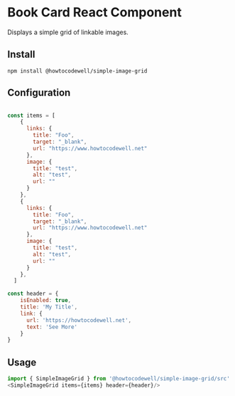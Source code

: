 # Book Card React Component
Displays a simple grid of linkable images.

## Install
```
npm install @howtocodewell/simple-image-grid
```
## Configuration
```javascript

const items = [
    {
      links: {
        title: "Foo",
        target: "_blank",
        url: "https://www.howtocodewell.net"
      },
      image: {
        title: "test",
        alt: "test",
        url: ""
      }
    },
    {
      links: {
        title: "Foo",
        target: "_blank",
        url: "https://www.howtocodewell.net"
      },
      image: {
        title: "test",
        alt: "test",
        url: ""
      }
    },
  ]

const header = {
    isEnabled: true,
    title: 'My Title',
    link: {
      url: 'https://howtocodewell.net',
      text: 'See More'
    }
}
```

## Usage
```javascript
import { SimpleImageGrid } from '@howtocodewell/simple-image-grid/src'
<SimpleImageGrid items={items} header={header}/>
```